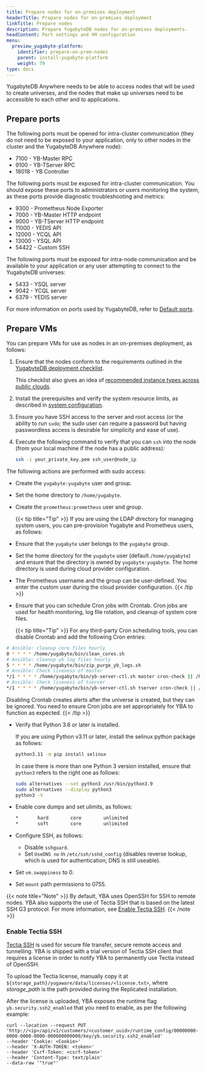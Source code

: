 ```yaml
---
title: Prepare nodes for on-premises deployment
headerTitle: Prepare nodes for on-premises deployment
linkTitle: Prepare nodes
description: Prepare YugabyteDB nodes for on-premises deployments.
headContent: Port settings and VM configuration
menu:
  preview_yugabyte-platform:
    identifier: prepare-on-prem-nodes
    parent: install-yugabyte-platform
    weight: 79
type: docs
---
```


YugabyteDB Anywhere needs to be able to access nodes that will be used to create universes, and the nodes that make up universes need to be accessible to each other and to applications.

## Prepare ports

The following ports must be opened for intra-cluster communication (they do not need to be exposed to your application, only to other nodes in the cluster and the YugabyteDB Anywhere node):

- 7100 - YB-Master RPC
- 9100 - YB-TServer RPC
- 18018 - YB Controller

The following ports must be exposed for intra-cluster communication. You should expose these ports to administrators or users monitoring the system, as these ports provide diagnostic troubleshooting and metrics:

- 9300 - Prometheus Node Exporter
- 7000 - YB-Master HTTP endpoint
- 9000 - YB-TServer HTTP endpoint
- 11000 - YEDIS API
- 12000 - YCQL API
- 13000 - YSQL API
- 54422 - Custom SSH

The following ports must be exposed for intra-node communication and be available to your application or any user attempting to connect to the YugabyteDB universes:

- 5433 - YSQL server
- 9042 - YCQL server
- 6379 - YEDIS server

For more information on ports used by YugabyteDB, refer to [Default ports](../../../reference/configuration/default-ports).

## Prepare VMs

You can prepare VMs for use as nodes in an on-premises deployment, as follows:

1. Ensure that the nodes conform to the requirements outlined in the [YugabyteDB deployment checklist](../../../deploy/checklist/).

    This checklist also gives an idea of [recommended instance types across public clouds](../../../deploy/checklist/#public-clouds).

1. Install the prerequisites and verify the system resource limits, as described in [system configuration](../../../deploy/manual-deployment/system-config).
1. Ensure you have SSH access to the server and root access (or the ability to run `sudo`; the sudo user can require a password but having passwordless access is desirable for simplicity and ease of use).
1. Execute the following command to verify that you can `ssh` into the node (from your local machine if the node has a public address):

    ```sh
    ssh -i your_private_key.pem ssh_user@node_ip
    ```

The following actions are performed with sudo access:

- Create the `yugabyte:yugabyte` user and group.
- Set the home directory to `/home/yugabyte`.
- Create the `prometheus:prometheus` user and group.

  {{< tip title="Tip" >}}
If you are using the LDAP directory for managing system users, you can pre-provision Yugabyte and Prometheus users, as follows:

- Ensure that the `yugabyte` user belongs to the `yugabyte` group.

- Set the home directory for the `yugabyte` user (default `/home/yugabyte`) and ensure that the directory is owned by `yugabyte:yugabyte`. The home directory is used during cloud provider configuration.

- The Prometheus username and the group can be user-defined. You enter the custom user during the cloud provider configuration.
  {{< /tip >}}

- Ensure that you can schedule Cron jobs with Crontab. Cron jobs are used for health monitoring, log file rotation, and cleanup of system core files.

  {{< tip title="Tip" >}}
For any third-party Cron scheduling tools, you can disable Crontab and add the following Cron entries:

```sh
# Ansible: cleanup core files hourly
0 * * * * /home/yugabyte/bin/clean_cores.sh
# Ansible: cleanup yb log files hourly
5 * * * * /home/yugabyte/bin/zip_purge_yb_logs.sh
# Ansible: Check liveness of master
*/1 * * * * /home/yugabyte/bin/yb-server-ctl.sh master cron-check || /home/yugabyte/bin/yb-server-ctl.sh master start
# Ansible: Check liveness of tserver
*/1 * * * * /home/yugabyte/bin/yb-server-ctl.sh tserver cron-check || /home/yugabyte/bin/yb-server-ctl.sh tserver start
```

Disabling Crontab creates alerts after the universe is created, but they can be ignored. You need to ensure Cron jobs are set appropriately for YBA to function as expected.
  {{< /tip >}}

- Verify that Python 3.6 or later is installed.

    If you are using Python v3.11 or later, install the selinux python package as follows:

    ```sh
    python3.11 -m pip install selinux
    ```

    In case there is more than one Python 3 version installed, ensure that `python3` refers to the right one as follows:

    ```sh
    sudo alternatives --set python3 /usr/bin/python3.9
    sudo alternatives --display python3
    python3 -V
    ```

- Enable core dumps and set ulimits, as follows:

    ```sh
    *       hard        core        unlimited
    *       soft        core        unlimited
    ```

- Configure SSH, as follows:

  - Disable `sshguard`.
  - Set `UseDNS no` in `/etc/ssh/sshd_config` (disables reverse lookup, which is used for authentication; DNS is still useable).

- Set `vm.swappiness` to 0.
- Set `mount` path permissions to 0755.

{{< note title="Note" >}}
By default, YBA uses OpenSSH for SSH to remote nodes. YBA also supports the use of Tectia SSH that is based on the latest SSH G3 protocol. For more information, see [Enable Tectia SSH](#enable-tectia-ssh).
{{< /note >}}

### Enable Tectia SSH

[Tectia SSH](https://www.ssh.com/products/tectia-ssh/) is used for secure file transfer, secure remote access and tunnelling. YBA is shipped with a trial version of Tectia SSH client that requires a license in order to notify YBA to permanently use Tectia instead of OpenSSH.

To upload the Tectia license, manually copy it at `${storage_path}/yugaware/data/licenses/<license.txt>`, where _storage_path_ is the path provided during the Replicated installation.

After the license is uploaded, YBA exposes the runtime flag `yb.security.ssh2_enabled` that you need to enable, as per the following example:

```shell
curl --location --request PUT 'http://<ip>/api/v1/customers/<customer_uuid>/runtime_config/00000000-0000-0000-0000-000000000000/key/yb.security.ssh2_enabled'
--header 'Cookie: <Cookie>'
--header 'X-AUTH-TOKEN: <token>'
--header 'Csrf-Token: <csrf-token>'
--header 'Content-Type: text/plain'
--data-raw '"true"'
```
